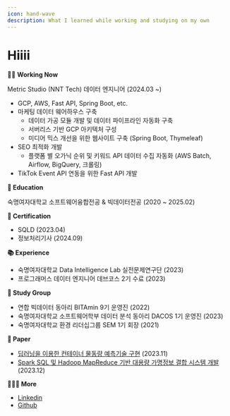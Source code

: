 ```yaml
---
icon: hand-wave
description: What I learned while working and studying on my own
---
```


# Hiiii

👩‍💻 **Working Now**

Metric Studio (NNT Tech) 데이터 엔지니어 (2024.03 \~)

* GCP, AWS, Fast API, Spring Boot, etc.
* 마케팅 데이터 웨어하우스 구축
  * 데이터 가공 모듈 개발 및 데이터 파이프라인 자동화 구축
  * 서버리스 기반 GCP 아키텍처 구성
  * 미디어 믹스 개선을 위한 웹사이트 구축 (Spring Boot, Thymeleaf)
* SEO 최적화 개발
  * 플랫폼 별 오가닉 순위 및 키워드 API 데이터 수집 자동화 (AWS Batch, Airflow, BigQuery, 크롤링)
*  TikTok Event API 연동을 위한 Fast API 개발&#x20;

**🏫 Education**

숙명여자대학교 소프트웨어융합전공 & 빅데이터전공 (2020 \~ 2025.02)

**📄 Certification**

* SQLD (2023.04)
* 정보처리기사 (2024.09)

**📚 Experience**

* 숙명여자대학교 Data Intelligence Lab 실전문제연구단 (2023)
* 프로그래머스 데이터 엔지니어 데브코스 2기 수료 (2023)

**👥 Study Group**

* 연합 빅데이터 동아리 BITAmin 9기 운영진 (2022)
* 숙명여자대학교 소프트웨어학부 데이터 분석 동아리 DACOS 1기 운영진 (2023)
* 숙명여자대학교 환경 리더십그룹 SEM 1기 회장 (2021)

**📃 Paper**

* [딥러닝을 이용한 컨테이너 물동량 예측기술 구현](https://koreascience.kr/article/CFKO202333854992270.page) (2023.11)
* [Spark SQL 및 Hadoop MapReduce 기반 대용량 가명정보 결합 시스템 개발](https://www.dbpia.co.kr/journal/articleDetail?nodeId=NODE11705448) (2023.12)

**💁🏻‍♀️ More**&#x20;

* [Linkedin](https://www.linkedin.com/in/bokyung124/)
* [Github](https://github.com/bokyung124)
